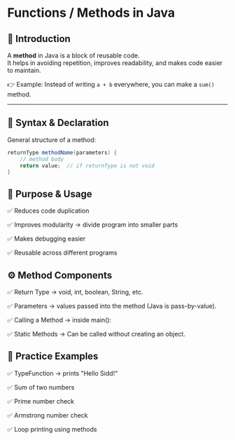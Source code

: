 # Functions / Methods in Java  

## 📌 Introduction  
A **method** in Java is a block of reusable code.  
It helps in avoiding repetition, improves readability, and makes code easier to maintain.  

👉 Example: Instead of writing `a + b` everywhere, you can make a `sum()` method.

---

## 📝 Syntax & Declaration  

General structure of a method:  
```java
returnType methodName(parameters) {
    // method body
    return value;  // if returnType is not void
}
```
## 🎯 Purpose & Usage

✅ Reduces code duplication

✅ Improves modularity → divide program into smaller parts

✅ Makes debugging easier

✅ Reusable across different programs

## ⚙️ Method Components

✅ Return Type → void, int, boolean, String, etc.

✅ Parameters → values passed into the method (Java is pass-by-value).

✅ Calling a Method → inside main():

✅ Static Methods → Can be called without creating an object.

## 🚀 Practice Examples

✅ TypeFunction → prints "Hello Sidd!"

✅ Sum of two numbers

✅ Prime number check

✅ Armstrong number check

✅ Loop printing using methods


